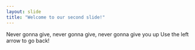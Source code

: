 ```yaml
---
layout: slide
title: "Welcome to our second slide!"
---
```

Never gonna give, never gonna give, never gonna give you up
Use the left arrow to go back!
